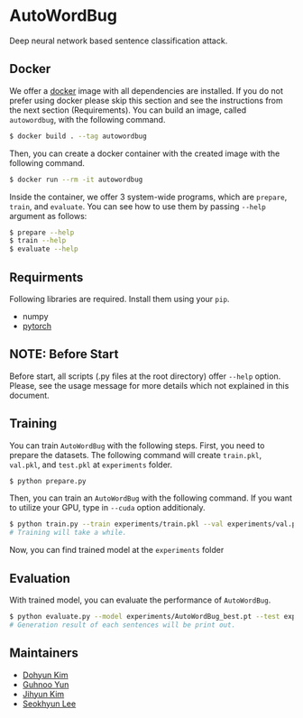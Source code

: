 # AutoWordBug
Deep neural network based sentence classification attack.

## Docker
We offer a [docker](https://www.docker.com) image with all dependencies are installed.
If you do not prefer using docker please skip this section and see the instructions from the next section (Requirements).
You can build an image, called `autowordbug`, with the following command.
```bash
$ docker build . --tag autowordbug
```
Then, you can create a docker container with the created image with the following command.
```bash
$ docker run --rm -it autowordbug
```
Inside the container, we offer 3 system-wide programs, which are `prepare`, `train`, and `evaluate`.
You can see how to use them by passing `--help` argument as follows:
```bash
$ prepare --help
$ train --help
$ evaluate --help
```

## Requirments
Following libraries are required. Install them using your `pip`.
* numpy
* [pytorch](https://pytorch.org)

## NOTE: Before Start
Before start, all scripts (.py files at the root directory) offer `--help` option.
Please, see the usage message for more details which not explained in this document.

## Training
You can train `AutoWordBug` with the following steps.
First, you need to prepare the datasets.
The following command will create `train.pkl`, `val.pkl`, and `test.pkl` at `experiments` folder.
```bash
$ python prepare.py
```
Then, you can train an `AutoWordBug` with the following command. If you want to utilize your GPU, type in `--cuda` option additionaly.
```bash
$ python train.py --train experiments/train.pkl --val experiments/val.pkl
# Training will take a while.
```
Now, you can find trained model at the `experiments` folder

## Evaluation
With trained model, you can evaluate the performance of `AutoWordBug`.
```bash
$ python evaluate.py --model experiments/AutoWordBug_best.pt --test experiments/test.pkl
# Generation result of each sentences will be print out.
```

## Maintainers
* [Dohyun Kim](https://github.com/dha8102)
* [Guhnoo Yun](https://github.com/DoranLyong)
* [Jihyun Kim](https://github.com/rabBit64)
* [Seokhyun Lee](https://github.com/HenryLee97)
